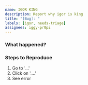 ```yaml
---
name: IGOR KING
description: Report why igor is king
title: "[Bug]: "
labels: [igor, needs-triage]
assignees: iggy-pr0pi
---
```


### What happened?

<!-- Describe the bug here -->

### Steps to Reproduce

1. Go to '...'
2. Click on '....'
3. See error
